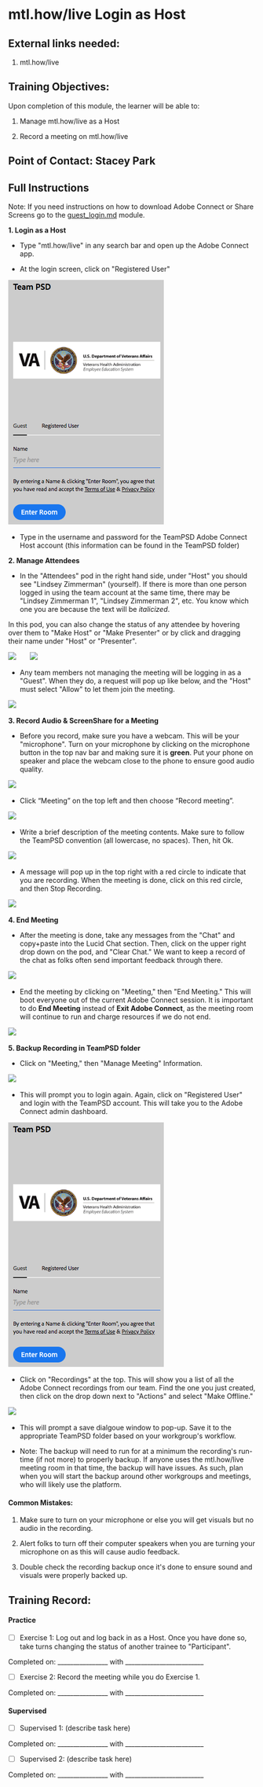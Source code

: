 # mtl.how/live Login as Host


## External links needed:

1. mtl.how/live



## Training Objectives:

Upon completion of this module, the learner will be able to:



1. Manage mtl.how/live as a Host

2. Record a meeting on mtl.how/live



## Point of Contact: Stacey Park



## Full Instructions

Note: If you need instructions on how to download Adobe Connect or Share Screens go to the [guest_login.md](https://github.com/lzim/teampsd/blob/master/resources/training_guides/mtl_how_live/guest_login.md) module.





**1. Login as a Host**

- Type "mtl.how/live" in any search bar and open up the Adobe Connect app.

- At the login screen, click on "Registered User"  

![](https://github.com/lzim/teampsd/blob/sop_training/resources/training_guides/mtl_how_live/login.png)  

- Type in the username and password for the TeamPSD Adobe Connect Host account (this information can be found in the TeamPSD folder)



**2. Manage Attendees**

- In the "Attendees" pod in the right hand side, under "Host" you should see "Lindsey Zimmerman" (yourself). If there is more than one person logged in using the team account at the same time, there may be "Lindsey Zimmerman 1", "Lindsey Zimmerman 2", etc. You know which one you are because the text will be *italicized*.  

In this pod, you can also change the status of any attendee by hovering over them to "Make Host" or "Make Presenter" or by click and dragging their name under "Host" or "Presenter".  

![](https://experts.missouristate.edu/download/attachments/9602455/image2013-2-20%2011-19-36.png?version=3&modificationDate=1416931960767&api=v2) &nbsp; &nbsp; &nbsp; ![](https://helpx.adobe.com/content/dam/help/en/adobe-connect/using/attendees/_jcr_content/main-pars/image_1/me_attendees_change_role.png)  

- Any team members not managing the meeting will be logging in as a "Guest". When they do, a request will pop up like below, and the "Host" must select "Allow" to let them join the meeting.  

![](https://helpx.adobe.com/content/dam/help/en/adobe-connect/using/sharing-content-meeting/_jcr_content/main-pars/image_1739292169/screen_share_notification_control.png)  



**3. Record Audio & ScreenShare for a Meeting**

- Before you record, make sure you have a webcam. This will be your "microphone". Turn on your microphone by clicking on the microphone button in the top nav bar and making sure it is **green**. Put your phone on speaker and place the webcam close to the phone to ensure good audio quality.  

![](https://computing.cua.edu/res/images/training/adobeconnect/microphonestudent/mic-001.jpg)

- Click “Meeting” on the top left and then choose “Record meeting”.  

![](https://sites.google.com/a/tc.columbia.edu/adobe-connect-help/_/rsrc/1472780474773/recording-a-meeting/Screen%20shot%202011-08-11%20at%201.24.20%20PM.png)

- Write a brief description of the meeting contents. Make sure to follow the TeamPSD convention (all lowercase, no spaces). Then, hit Ok.  

![](https://sites.google.com/a/tc.columbia.edu/adobe-connect-help/_/rsrc/1472780471332/recording-a-meeting/Screen%20shot%202011-08-11%20at%201.14.49%20PM.png?height=261&width=400)  

- A message will pop up in the top right with a red circle to indicate that you are recording. When the meeting is done, click on this red circle, and then Stop Recording.  

![](https://sites.google.com/a/tc.columbia.edu/adobe-connect-help/_/rsrc/1472780470820/recording-a-meeting/Screen%20shot%202011-08-11%20at%201.16.45%20PM.png?height=200&width=320)  



**4. End Meeting**

- After the meeting is done, take any messages from the "Chat" and copy+paste into the Lucid Chat section. Then, click on the upper right drop down on the pod, and "Clear Chat." We want to keep a record of the chat as folks often send important feedback through there.  

![](https://encrypted-tbn0.gstatic.com/images?q=tbn:ANd9GcTmz7KId2eBZk4uwp2bMgK1QsyNmO431SEY_2ObWLLDzuy5M5KDSA&s)

- End the meeting by clicking on "Meeting," then "End Meeting." This will boot everyone out of the current Adobe Connect session. It is important to do **End Meeting** instead of **Exit Adobe Connect**, as the meeting room will continue to run and charge resources if we do not end.  

![](https://ocio.osu.edu/sites/default/files/assets/Services/Connect/EndMeeting.jpg)



**5. Backup Recording in TeamPSD folder**

- Click on "Meeting," then "Manage Meeting" Information.  

![](https://usu.service-now.com/manage-meeting-infomation-link.png)

- This will prompt you to login again. Again, click on "Registered User" and login with the TeamPSD account. This will take you to the Adobe Connect admin dashboard.  

![](https://github.com/lzim/teampsd/blob/sop_training/resources/training_guides/mtl_how_live/login.png)  

- Click on "Recordings" at the top. This will show you a list of all the Adobe Connect recordings from our team. Find the one you just created, then click on the drop down next to "Actions" and select "Make Offline."  

![](https://support.automaticsync.com/hc/article_attachments/360001232463/Adobe_Connect_1.jpg)  

- This will prompt a save dialgoue window to pop-up. Save it to the appropriate TeamPSD folder based on your workgroup's workflow.

- Note: The backup will need to run for at a minimum the recording's run-time (if not more) to properly backup. If anyone uses the mtl.how/live meeting room in that time, the backup will have issues. As such, plan when you will start the backup around other workgroups and meetings, who will likely use the platform.



#### Common Mistakes:

1. Make sure to turn on your microphone or else you will get visuals but no audio in the recording.

2. Alert folks to turn off their computer speakers when you are turning your microphone on as this will cause audio feedback.

3. Double check the recording backup once it's done to ensure sound and visuals were properly backed up.



## Training Record:

#### Practice

- [ ] Exercise 1: Log out and log back in as a Host. Once you have done so, take turns changing the status of another trainee to "Participant".



Completed on: ________________ with _________________________



- [ ] Exercise 2: Record the meeting while you do Exercise 1.     

Completed on: ________________ with _________________________  



#### Supervised

- [ ] Supervised 1: (describe task here)        

Completed on: ________________ with _________________________  



- [ ] Supervised 2: (describe task here)        

Completed on: ________________ with _________________________  



